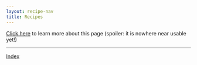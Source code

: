 ```yaml
---
layout: recipe-nav
title: Recipes
---
```

[Click here](/recipes/about) to learn more about this page (spoiler: it is nowhere near usable yet!)

***

[Index](/recipes/all-recipes)